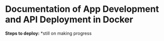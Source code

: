 # Documentation of App Development and API Deployment in Docker

**Steps to deploy:**
*still on making progress
